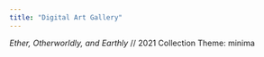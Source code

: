 ```yaml
---
title: "Digital Art Gallery"
---
```


*Ether, Otherworldly, and Earthly* // 2021 Collection
Theme: minima
